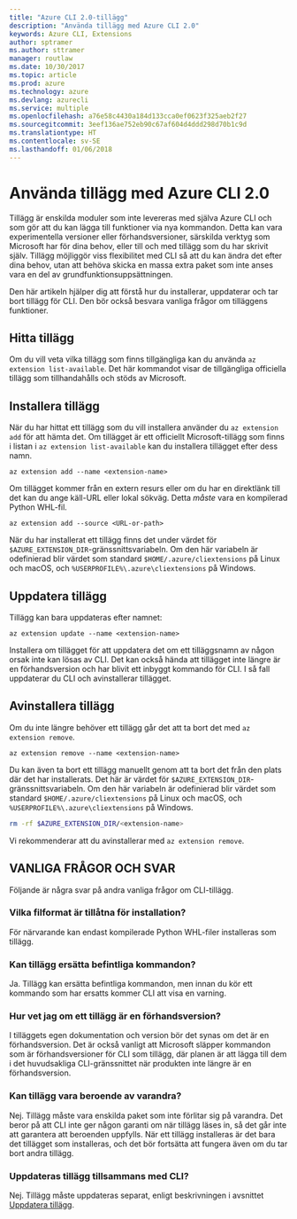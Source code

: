 ```yaml
---
title: "Azure CLI 2.0-tillägg"
description: "Använda tillägg med Azure CLI 2.0"
keywords: Azure CLI, Extensions
author: sptramer
ms.author: sttramer
manager: routlaw
ms.date: 10/30/2017
ms.topic: article
ms.prod: azure
ms.technology: azure
ms.devlang: azurecli
ms.service: multiple
ms.openlocfilehash: a76e58c4430a184d133cca0ef0623f325aeb2f27
ms.sourcegitcommit: 3eef136ae752eb90c67af604d4ddd298d70b1c9d
ms.translationtype: HT
ms.contentlocale: sv-SE
ms.lasthandoff: 01/06/2018
---
```

# <a name="using-extensions-with-the-azure-cli-20"></a>Använda tillägg med Azure CLI 2.0

Tillägg är enskilda moduler som inte levereras med själva Azure CLI och som gör att du kan lägga till funktioner via nya kommandon. Detta kan vara experimentella versioner eller förhandsversioner, särskilda verktyg som Microsoft har för dina behov, eller till och med tillägg som du har skrivit själv. Tillägg möjliggör viss flexibilitet med CLI så att du kan ändra det efter dina behov, utan att behöva skicka en massa extra paket som inte anses vara en del av grundfunktionsuppsättningen.

Den här artikeln hjälper dig att förstå hur du installerar, uppdaterar och tar bort tillägg för CLI. Den bör också besvara vanliga frågor om tilläggens funktioner.

## <a name="finding-extensions"></a>Hitta tillägg

Om du vill veta vilka tillägg som finns tillgängliga kan du använda `az extension list-available`. Det här kommandot visar de tillgängliga officiella tillägg som tillhandahålls och stöds av Microsoft.

## <a name="installing-extensions"></a>Installera tillägg

När du har hittat ett tillägg som du vill installera använder du `az extension add` för att hämta det. Om tillägget är ett officiellt Microsoft-tillägg som finns i listan i `az extension list-available` kan du installera tillägget efter dess namn.

```azurecli
az extension add --name <extension-name>
```

Om tillägget kommer från en extern resurs eller om du har en direktlänk till det kan du ange käll-URL eller lokal sökväg. Detta _måste_ vara en kompilerad Python WHL-fil.

```azurecli
az extension add --source <URL-or-path>
```

När du har installerat ett tillägg finns det under värdet för `$AZURE_EXTENSION_DIR`-gränssnittsvariabeln. Om den här variabeln är odefinierad blir värdet som standard `$HOME/.azure/cliextensions` på Linux och macOS, och `%USERPROFILE%\.azure\cliextensions` på Windows.

## <a name="updating-extensions"></a>Uppdatera tillägg

Tillägg kan bara uppdateras efter namnet:

```azurecli
az extension update --name <extension-name>
```

Installera om tillägget för att uppdatera det om ett tilläggsnamn av någon orsak inte kan lösas av CLI. Det kan också hända att tillägget inte längre är en förhandsversion och har blivit ett inbyggt kommando för CLI. I så fall uppdaterar du CLI och avinstallerar tillägget.

## <a name="uninstalling-extensions"></a>Avinstallera tillägg

Om du inte längre behöver ett tillägg går det att ta bort det med `az extension remove`.

```azurecli
az extension remove --name <extension-name>
```

Du kan även ta bort ett tillägg manuellt genom att ta bort det från den plats där det har installerats. Det här är värdet för `$AZURE_EXTENSION_DIR`-gränssnittsvariabeln. Om den här variabeln är odefinierad blir värdet som standard `$HOME/.azure/cliextensions` på Linux och macOS, och `%USERPROFILE%\.azure\cliextensions` på Windows.

```bash
rm -rf $AZURE_EXTENSION_DIR/<extension-name>
```

Vi rekommenderar att du avinstallerar med `az extension remove`.

## <a name="faq"></a>VANLIGA FRÅGOR OCH SVAR

Följande är några svar på andra vanliga frågor om CLI-tillägg.

### <a name="what-file-formats-are-allowed-for-installation"></a>Vilka filformat är tillåtna för installation?

För närvarande kan endast kompilerade Python WHL-filer installeras som tillägg.

### <a name="can-extensions-replace-existing-commands"></a>Kan tillägg ersätta befintliga kommandon?

Ja. Tillägg kan ersätta befintliga kommandon, men innan du kör ett kommando som har ersatts kommer CLI att visa en varning.

### <a name="how-can-i-tell-if-an-extension-is-in-pre-release"></a>Hur vet jag om ett tillägg är en förhandsversion?

I tilläggets egen dokumentation och version bör det synas om det är en förhandsversion. Det är också vanligt att Microsoft släpper kommandon som är förhandsversioner för CLI som tillägg, där planen är att lägga till dem i det huvudsakliga CLI-gränssnittet när produkten inte längre är en förhandsversion.

### <a name="can-extensions-depend-upon-each-other"></a>Kan tillägg vara beroende av varandra?

Nej. Tillägg måste vara enskilda paket som inte förlitar sig på varandra. Det beror på att CLI inte ger någon garanti om när tillägg läses in, så det går inte att garantera att beroenden uppfylls. När ett tillägg installeras är det bara det tillägget som installeras, och det bör fortsätta att fungera även om du tar bort andra tillägg.

### <a name="are-extensions-updated-along-with-the-cli"></a>Uppdateras tillägg tillsammans med CLI?

Nej. Tillägg måste uppdateras separat, enligt beskrivningen i avsnittet [Uppdatera tillägg](#updating-extensions).
